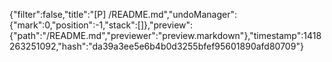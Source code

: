 {"filter":false,"title":"[P] /README.md","undoManager":{"mark":0,"position":-1,"stack":[]},"preview":{"path":"/README.md","previewer":"preview.markdown"},"timestamp":1418263251092,"hash":"da39a3ee5e6b4b0d3255bfef95601890afd80709"}